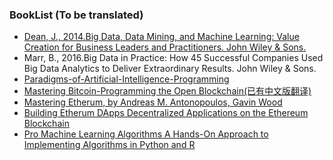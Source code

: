 ### BookList (To be translated)

+ [Dean, J., 2014.Big Data, Data Mining, and Machine Learning: Value Creation for Business Leaders and Practitioners. John Wiley & Sons.](https://github.com/duanqiaobb/translation/blob/master/books/Big%2Bdata%2Bdata%2Bmining%2Band%2Bmachine%2Blearning%2Bvalue%2Bcreation%2Bfor%2Bbusiness%2Bleaders%2Band%2Bpractitioners.pdf)
+ Marr, B., 2016.Big Data in Practice: How 45 Successful Companies Used Big Data Analytics to Deliver Extraordinary Results. John Wiley & Sons.
+ [Paradigms-of-Artificial-Intelligence-Programming](https://github.com/duanqiaobb/translation/blob/master/books/Paradigms-of-Artificial-Intelligence-Programming.pdf)
+ [Mastering Bitcoin-Programming the Open Blockchain(已有中文版翻译)](https://github.com/duanqiaobb/translation/blob/master/books/Mastering%20Bitcoin%20by%20Andreas%20M.%20Antonopoulos.pdf)
+ [Mastering Etherum, by Andreas M. Antonopoulos, Gavin Wood](https://github.com/ethereumbook/ethereumbook)
+ [Building Etherum DApps Decentralized Applications on the Ethereum Blockchain]()
+ [Pro Machine Learning Algorithms
A Hands-On Approach to Implementing Algorithms in Python and R](https://github.com/duanqiaobb/translation/blob/master/books/Pro%20Machine%20Learning%20Algorithms.pdf)
 
